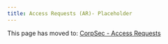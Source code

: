 ```yaml
---
title: Access Requests (AR)- Placeholder
---
```


This page has moved to: [CorpSec - Access Requests](/handbook/security/corporate/end-user-services/onboarding-access-requests/access-requests/)
